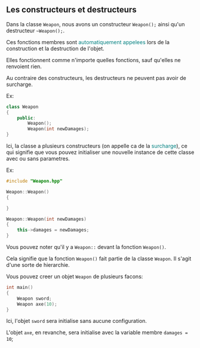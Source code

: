 <h2>Les constructeurs et destructeurs</h2>

Dans la classe `Weapon`, nous avons un constructeur `Weapon();` ainsi qu'un destructeur `~Weapon();`.

Ces fonctions membres sont <span style="color:teal;">automatiquement appelees</span> lors de la construction et la destruction de l'objet.

Elles fonctionnent comme n'importe quelles fonctions, sauf qu'elles ne renvoient rien.

Au contraire des constructeurs, les destructeurs ne peuvent pas avoir de surcharge.

Ex:
```C++
class Weapon
{
	public:
		Weapon();
		Weapon(int newDamages);
}
```

Ici, la classe a plusieurs constructeurs (on appelle ca de la <span style="color:teal;">surcharge</span>), ce qui signifie que vous pouvez initialiser une nouvelle instance de cette classe avec ou sans parametres.

Ex:
```C++
#include "Weapon.hpp"

Weapon::Weapon()
{

}

Weapon::Weapon(int newDamages)
{
	this->damages = newDamages;
}

```

Vous pouvez noter qu'il y a `Weapon::` devant la fonction `Weapon()`.

Cela signifie que la fonction `Weapon()` fait partie de la classe `Weapon`. Il s'agit d'une sorte de hierarchie.

Vous pouvez creer un objet `Weapon` de plusieurs facons:

```C++
int main()
{
	Weapon sword;
	Weapon axe(10);
}
```

Ici, l'objet `sword` sera initialise sans aucune configuration.

L'objet `axe`, en revanche, sera initialise avec la variable membre `damages = 10`; 
